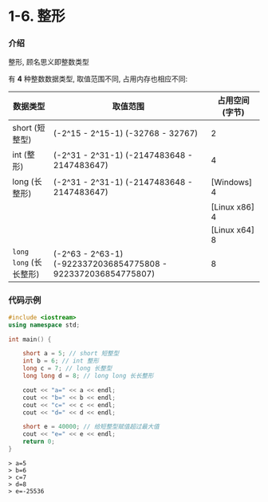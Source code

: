 # 1-6. 整形

### 介绍

整形, 顾名思义即整数类型

有 **4** 种整数数据类型, 取值范围不同, 占用内存也相应不同:

| 数据类型               | 取值范围                                                      | 占用空间 (字节) |
| ---------------------- | ------------------------------------------------------------- | --------------- |
| short (短整型)         | (-2^15 - 2^15-1) (-32768 - 32767)                             | 2               |
| int (整形)             | (-2^31 - 2^31-1) (-2147483648 - 2147483647)                   | 4               |
| long (长整形)          | (-2^31 - 2^31-1) (-2147483648 - 2147483647)                   | [Windows] 4     |
|                        |                                                               | [Linux x86] 4   |
|                        |                                                               | [Linux x64] 8   |
| `long long` (长长整形) | (-2^63 - 2^63-1) (-9223372036854775808 - 9223372036854775807) | 8               |

### 代码示例

```cpp
#include <iostream>
using namespace std;

int main() {

	short a = 5; // short 短整型
	int b = 6; // int 整形
	long c = 7; // long 长整型
	long long d = 8; // long long 长长整形

	cout << "a=" << a << endl;
	cout << "b=" << b << endl;
	cout << "c=" << c << endl;
	cout << "d=" << d << endl;

	short e = 40000; // 给短整型赋值超过最大值
	cout << "e=" << e << endl;
	return 0;
}
```

```output
> a=5
> b=6
> c=7
> d=8
> e=-25536
```